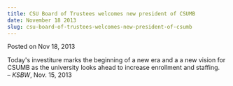 ```yaml
---
title: CSU Board of Trustees welcomes new president of CSUMB
date: November 18 2013
slug: csu-board-of-trustees-welcomes-new-president-of-csumb
---
```





<span class="date">Posted on Nov 18, 2013    </span>
<p>Today&apos;s investiture marks the beginning of a new era and a a new
vision for CSUMB as the university looks ahead to increase
enrollment and staffing.<br>
&#x2013; <em>KSBW</em>, Nov. 15, 2013</br></p>





